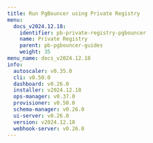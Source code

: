 ```yaml
---
title: Run PgBouncer using Private Registry
menu:
  docs_v2024.12.18:
    identifier: pb-private-registry-pgbouncer
    name: Private Registry
    parent: pb-pgbouncer-guides
    weight: 35
menu_name: docs_v2024.12.18
info:
  autoscaler: v0.35.0
  cli: v0.50.0
  dashboard: v0.26.0
  installer: v2024.12.18
  ops-manager: v0.37.0
  provisioner: v0.50.0
  schema-manager: v0.26.0
  ui-server: v0.26.0
  version: v2024.12.18
  webhook-server: v0.26.0
---
```


